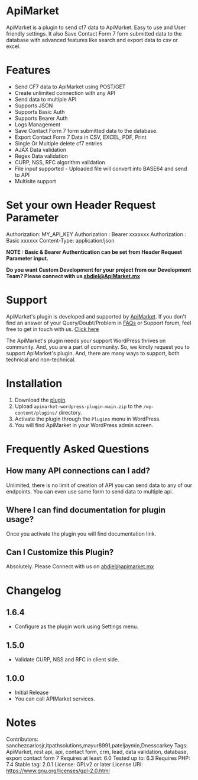 # ApiMarket
ApiMarket is a plugin to send cf7 data to ApiMarket. Easy to use and User friendly settings. It also Save Contact Form 7 form submitted data to the database with advanced features like search and export data to csv or excel.

# Features
* Send CF7 data to ApiMarket using POST/GET
* Create unlimited connection with any API
* Send data to multiple API
* Supports JSON
* Supports Basic Auth
* Supports Bearer Auth
* Logs Management
* Save Contact Form 7 form submitted data to the database.
* Export Contact Form 7 Data in CSV, EXCEL, PDF, Print
* Single Or Multiple delete cf7 entries
* AJAX Data validation
* Regex Data validation
* CURP, NSS, RFC algorithm validation
* File input supported - Uploaded file will convert into BASE64 and send to API
* Multisite support

# Set your own Header Request Parameter

Authorization: MY_API_KEY
Authorization : Bearer xxxxxxx
Authorization : Basic xxxxxx
Content-Type: application/json


<strong> NOTE  : Basic & Bearer Authentication can be set from Header Request Parameter input. </strong>

<strong>Do you want Custom Development for your project from our Development Team? Please connect with us <a href="mailto:abdiel@apimarket.mx">abdiel@ApiMarket.mx</a></strong>


# Support

ApiMarket's plugin is developed and supported by <a target="_blank" href="https://apimarket.mx/">ApiMarket</a>. If you don't find an answer of your Query/Doubt/Problem in <a href="#faq">FAQs</a> or Support forum, feel free to get in touch with us.  <a target="_blank" href="https://ApiMarket.mx/contacto">Click here</a>

The ApiMarket's plugin needs your support WordPress thrives on community. And, you are a part of community. So, we kindly request you to support ApiMarket's plugin. And, there are many ways to support, both technical and non-technical.

# Installation
1. Download the [plugin](https://github.com/api-market-company/apimarket-wordpress-plugin/archive/refs/heads/main.zip).
2. Upload `apimarket-wordpress-plugin-main.zip` to the `/wp-content/plugins/` directory.
3. Activate the plugin through the `Plugins` menu in WordPress.
4. You will find ApiMarket in your WordPress admin screen.

# Frequently Asked Questions
## How many API connections can I add?
Unlimited, there is no limit of creation of API you can send data to any of our endpoints. You can even use same form to send data to multiple api.

## Where I can find documentation for plugin usage?
Once you activate the plugin you will find documentation link.

## Can I Customize this Plugin?
Absolutely. Please Connect with us on <a href="mailto:abdiel@apimarket.mx">abdiel@apimarket.mx</a>

# Changelog

## 1.6.4
* Configure as the plugin work using Settings menu.

## 1.5.0
* Validate CURP, NSS and RFC in client side.

## 1.0.0
* Initial Release
* You can call APIMarket services.



# Notes
Contributors: sanchezcarlosjr,itpathsolutions,mayur8991,pateljaymin,Dnesscarkey
Tags: ApiMarket, rest api, api, contact form, crm, lead, data validation, database, export contact form 7
Requires at least: 6.0
Tested up to: 6.3
Requires PHP: 7.4
Stable tag: 2.0.1
License: GPLv2 or later
License URI: https://www.gnu.org/licenses/gpl-2.0.html